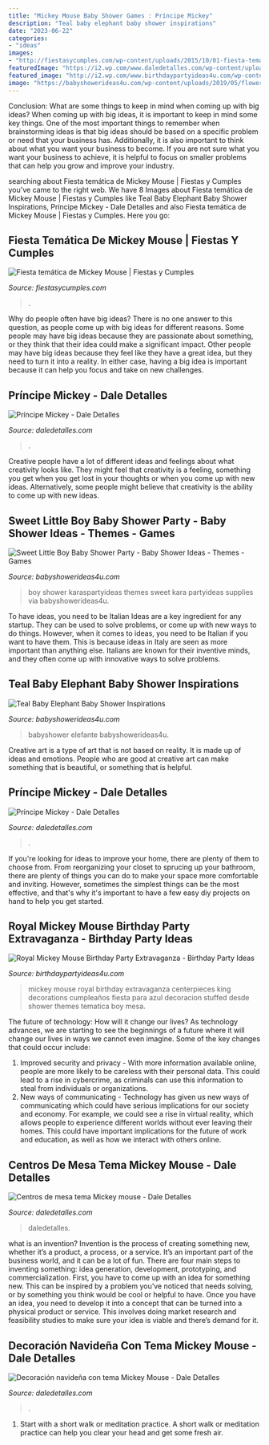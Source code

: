```yaml
---
title: "Mickey Mouse Baby Shower Games : Príncipe Mickey"
description: "Teal baby elephant baby shower inspirations"
date: "2023-06-22"
categories:
- "ideas"
images:
- "http://fiestasycumples.com/wp-content/uploads/2015/10/01-fiesta-temática-de-mickey-mouse-728x500.jpg"
featuredImage: "https://i2.wp.com/www.daledetalles.com/wp-content/uploads/2016/07/centros-de-mesa-mickey-mouse13.jpg?resize=498%2C664"
featured_image: "http://i2.wp.com/www.birthdaypartyideas4u.com/wp-content/uploads/2017/06/Royal-Mickey-Mouse-Birthday-Party-Extravaganza-Stuffed-Centerpieces.jpeg"
image: "https://babyshowerideas4u.com/wp-content/uploads/2019/05/flower-and-soft-elephant-toy-as-centerpieces-600x904.jpg"
---
```



Conclusion: What are some things to keep in mind when coming up with big ideas?
When coming up with big ideas, it is important to keep in mind some key things. One of the most important things to remember when brainstorming ideas is that big ideas should be based on a specific problem or need that your business has. Additionally, it is also important to think about what you want your business to become. If you are not sure what you want your business to achieve, it is helpful to focus on smaller problems that can help you grow and improve your industry.

	

		
searching about Fiesta temática de Mickey Mouse | Fiestas y Cumples you've came to the right web. We have 8 Images about Fiesta temática de Mickey Mouse | Fiestas y Cumples like Teal Baby Elephant Baby Shower Inspirations, Príncipe Mickey - Dale Detalles and also Fiesta temática de Mickey Mouse | Fiestas y Cumples. Here you go:
		
    
## Fiesta Temática De Mickey Mouse | Fiestas Y Cumples

<img loading=lazy src="http://fiestasycumples.com/wp-content/uploads/2015/10/01-fiesta-temática-de-mickey-mouse-728x500.jpg" onerror="this.onerror=null;this.src='https://tse2.mm.bing.net/th?id=OIP.9LG5c13StE9mLFf4WjohIgHaFF&amp;pid=15.1';" alt="Fiesta temática de Mickey Mouse | Fiestas y Cumples">

_Source: fiestasycumples.com_

>. 

	

Why do people often have big ideas?
There is no one answer to this question, as people come up with big ideas for different reasons. Some people may have big ideas because they are passionate about something, or they think that their idea could make a significant impact. Other people may have big ideas because they feel like they have a great idea, but they need to turn it into a reality. In either case, having a big idea is important because it can help you focus and take on new challenges.

    
## Príncipe Mickey - Dale Detalles

<img loading=lazy src="https://i0.wp.com/www.daledetalles.com/wp-content/uploads/2016/06/14-6.jpg?resize=550%2C978" onerror="this.onerror=null;this.src='https://tse3.mm.bing.net/th?id=OIP.pUCMxScv_eDjVGpqEyhawQHaNK&amp;pid=15.1';" alt="Príncipe Mickey - Dale Detalles">

_Source: daledetalles.com_

>. 

	

Creative people have a lot of different ideas and feelings about what creativity looks like. They might feel that creativity is a feeling, something you get when you get lost in your thoughts or when you come up with new ideas. Alternatively, some people might believe that creativity is the ability to come up with new ideas.

    
## Sweet Little Boy Baby Shower Party - Baby Shower Ideas - Themes - Games

<img loading=lazy src="http://babyshowerideas4u.com/wp-content/uploads/2014/01/boy-3.jpg" onerror="this.onerror=null;this.src='https://tse2.mm.bing.net/th?id=OIP.joWkW-hPzM2g0d8OepztBAHaE8&amp;pid=15.1';" alt="Sweet Little Boy Baby Shower Party - Baby Shower Ideas - Themes - Games">

_Source: babyshowerideas4u.com_

>boy shower karaspartyideas themes sweet kara partyideas supplies via babyshowerideas4u. 

	

To have ideas, you need to be Italian
Ideas are a key ingredient for any startup. They can be used to solve problems, or come up with new ways to do things. However, when it comes to ideas, you need to be Italian if you want to have them. This is because ideas in Italy are seen as more important than anything else. Italians are known for their inventive minds, and they often come up with innovative ways to solve problems.

    
## Teal Baby Elephant Baby Shower Inspirations

<img loading=lazy src="https://babyshowerideas4u.com/wp-content/uploads/2019/05/flower-and-soft-elephant-toy-as-centerpieces-600x904.jpg" onerror="this.onerror=null;this.src='https://tse1.mm.bing.net/th?id=OIP.z0sg8Msveg7FtnQ7GdNOMQHaLK&amp;pid=15.1';" alt="Teal Baby Elephant Baby Shower Inspirations">

_Source: babyshowerideas4u.com_

>babyshower elefante babyshowerideas4u. 

	

Creative art is a type of art that is not based on reality. It is made up of ideas and emotions. People who are good at creative art can make something that is beautiful, or something that is helpful.

    
## Príncipe Mickey - Dale Detalles

<img loading=lazy src="https://i1.wp.com/www.daledetalles.com/wp-content/uploads/2016/06/11-6.jpg" onerror="this.onerror=null;this.src='https://tse3.mm.bing.net/th?id=OIP.qeiHfZNA3YmiDX4-zLgyuAHaEK&amp;pid=15.1';" alt="Príncipe Mickey - Dale Detalles">

_Source: daledetalles.com_

>. 

	

If you're looking for ideas to improve your home, there are plenty of them to choose from. From reorganizing your closet to sprucing up your bathroom, there are plenty of things you can do to make your space more comfortable and inviting. However, sometimes the simplest things can be the most effective, and that's why it's important to have a few easy diy projects on hand to help you get started.

    
## Royal Mickey Mouse Birthday Party Extravaganza - Birthday Party Ideas

<img loading=lazy src="http://i2.wp.com/www.birthdaypartyideas4u.com/wp-content/uploads/2017/06/Royal-Mickey-Mouse-Birthday-Party-Extravaganza-Stuffed-Centerpieces.jpeg" onerror="this.onerror=null;this.src='https://tse4.mm.bing.net/th?id=OIP.PWpQIcKLvZYsTKzobTkANgHaIA&amp;pid=15.1';" alt="Royal Mickey Mouse Birthday Party Extravaganza - Birthday Party Ideas">

_Source: birthdaypartyideas4u.com_

>mickey mouse royal birthday extravaganza centerpieces king decorations cumpleaños fiesta para azul decoracion stuffed desde shower themes tematica boy mesa. 

	

The future of technology: How will it change our lives?
As technology advances, we are starting to see the beginnings of a future where it will change our lives in ways we cannot even imagine. Some of the key changes that could occur include: 
1. Improved security and privacy - With more information available online, people are more likely to be careless with their personal data. This could lead to a rise in cybercrime, as criminals can use this information to steal from individuals or organizations. 
2. New ways of communicating - Technology has given us new ways of communicating which could have serious implications for our society and economy. For example, we could see a rise in virtual reality, which allows people to experience different worlds without ever leaving their homes. This could have important implications for the future of work and education, as well as how we interact with others online. 

    
## Centros De Mesa Tema Mickey Mouse - Dale Detalles

<img loading=lazy src="https://i2.wp.com/www.daledetalles.com/wp-content/uploads/2016/07/centros-de-mesa-mickey-mouse13.jpg?resize=498%2C664" onerror="this.onerror=null;this.src='https://tse4.mm.bing.net/th?id=OIP.yyeiFe-VHoL4DIWjylO8WwHaJ4&amp;pid=15.1';" alt="Centros de mesa tema Mickey mouse - Dale Detalles">

_Source: daledetalles.com_

>daledetalles. 

	

what is an invention?
Invention is the process of creating something new, whether it’s a product, a process, or a service. It’s an important part of the business world, and it can be a lot of fun.
There are four main steps to inventing something: idea generation, development, prototyping, and commercialization. First, you have to come up with an idea for something new. This can be inspired by a problem you’ve noticed that needs solving, or by something you think would be cool or helpful to have. Once you have an idea, you need to develop it into a concept that can be turned into a physical product or service. This involves doing market research and feasibility studies to make sure your idea is viable and there’s demand for it.

    
## Decoración Navideña Con Tema Mickey Mouse - Dale Detalles

<img loading=lazy src="https://i1.wp.com/www.daledetalles.com/wp-content/uploads/2016/10/mickey-navidad33.jpg?resize=597%2C796" onerror="this.onerror=null;this.src='https://tse1.mm.bing.net/th?id=OIP.8OUZ6e2d4qdCDv0BmVMInQHaJ4&amp;pid=15.1';" alt="Decoración navideña con tema Mickey Mouse - Dale Detalles">

_Source: daledetalles.com_

>. 

	

1. Start with a short walk or meditation practice. A short walk or meditation practice can help you clear your head and get some fresh air.


